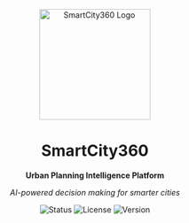 <div align="center">
  <!-- Logo for light mode -->
  <picture>
    <source media="(prefers-color-scheme: dark)" srcset="./assets/logo/smartcity360-logo.png">
    <source media="(prefers-color-scheme: light)" srcset="./assets/logo/smartcity360-light.png">
    <img src="./assets/logo/smartcity360-logo-light.png" alt="SmartCity360 Logo" width="200" height="200">
  </picture>
  
  # SmartCity360
  **Urban Planning Intelligence Platform**
  
  *AI-powered decision making for smarter cities*
  
  ![Status](https://img.shields.io/badge/Status-In%20Development-yellow)
  ![License](https://img.shields.io/badge/License-MIT-blue)
  ![Version](https://img.shields.io/badge/Version-0.1.0-green)
</div>
